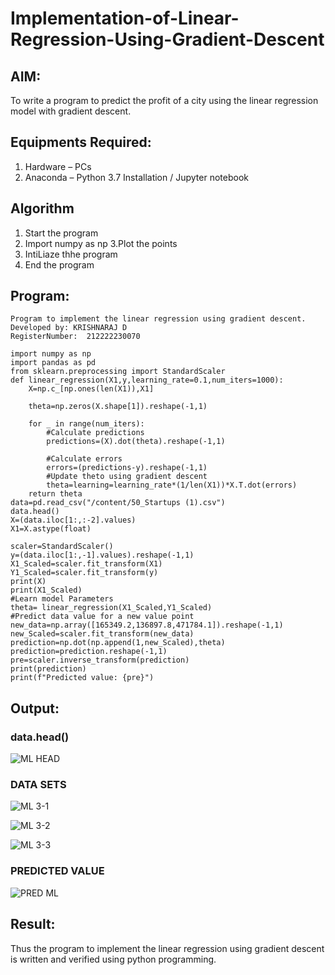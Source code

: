 # Implementation-of-Linear-Regression-Using-Gradient-Descent

## AIM:
To write a program to predict the profit of a city using the linear regression model with gradient descent.

## Equipments Required:
1. Hardware – PCs
2. Anaconda – Python 3.7 Installation / Jupyter notebook

## Algorithm
1. Start the program
2. Import numpy as np
3.Plot the points
4. IntiLiaze thhe program
5. End the program

## Program:
```
Program to implement the linear regression using gradient descent.
Developed by: KRISHNARAJ D
RegisterNumber:  212222230070

```
```
import numpy as np 
import pandas as pd
from sklearn.preprocessing import StandardScaler
def linear_regression(X1,y,learning_rate=0.1,num_iters=1000):
    X=np.c_[np.ones(len(X1)),X1]
    
    theta=np.zeros(X.shape[1]).reshape(-1,1)
    
    for _ in range(num_iters):
        #Calculate predictions
        predictions=(X).dot(theta).reshape(-1,1)
        
        #Calculate errors
        errors=(predictions-y).reshape(-1,1)
        #Update theto using gradient descent
        theta=learning=learning_rate*(1/len(X1))*X.T.dot(errors)
    return theta
data=pd.read_csv("/content/50_Startups (1).csv")
data.head()
X=(data.iloc[1:,:-2].values)
X1=X.astype(float)

scaler=StandardScaler()
y=(data.iloc[1:,-1].values).reshape(-1,1)
X1_Scaled=scaler.fit_transform(X1)
Y1_Scaled=scaler.fit_transform(y)
print(X)
print(X1_Scaled)
#Learn model Parameters
theta= linear_regression(X1_Scaled,Y1_Scaled)
#Predict data value for a new value point
new_data=np.array([165349.2,136897.8,471784.1]).reshape(-1,1)
new_Scaled=scaler.fit_transform(new_data)
prediction=np.dot(np.append(1,new_Scaled),theta)
prediction=prediction.reshape(-1,1)
pre=scaler.inverse_transform(prediction)
print(prediction)
print(f"Predicted value: {pre}")
```

## Output:

### data.head()

![ML HEAD](https://github.com/KRISHNARAJ-D/Implementation-of-Linear-Regression-Using-Gradient-Descent/assets/119559695/d12c8f12-975e-4a18-9528-9443a3572d11)
### DATA SETS

![ML 3-1](https://github.com/KRISHNARAJ-D/Implementation-of-Linear-Regression-Using-Gradient-Descent/assets/119559695/25e9d0c2-c86a-4d0a-a39d-57947436402a)

![ML 3-2](https://github.com/KRISHNARAJ-D/Implementation-of-Linear-Regression-Using-Gradient-Descent/assets/119559695/250d74c0-97f4-4b94-a9be-fa59fec30e35)

![ML 3-3](https://github.com/KRISHNARAJ-D/Implementation-of-Linear-Regression-Using-Gradient-Descent/assets/119559695/d7e9a96f-b515-41bf-a7ba-ac31128f0d0a)
### PREDICTED VALUE 
![PRED ML](https://github.com/KRISHNARAJ-D/Implementation-of-Linear-Regression-Using-Gradient-Descent/assets/119559695/52ca7cbb-d476-4e47-8bfc-80fe37dca7cb)

## Result:
Thus the program to implement the linear regression using gradient descent is written and verified using python programming.
